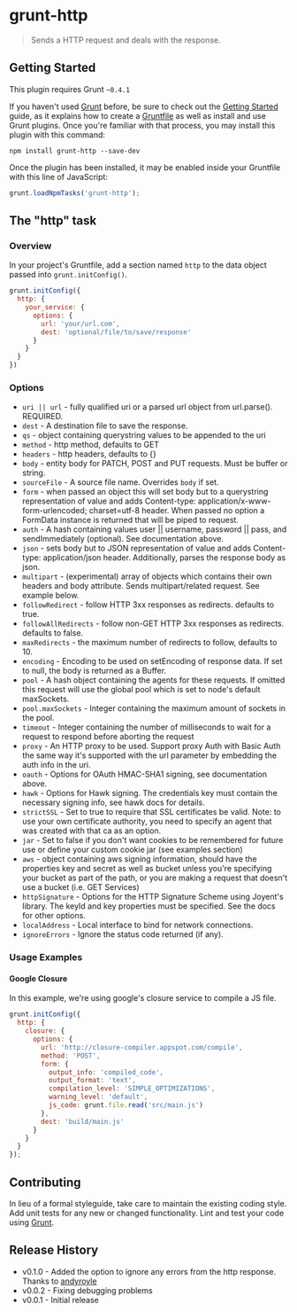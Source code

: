 # grunt-http

> Sends a HTTP request and deals with the response.

## Getting Started
This plugin requires Grunt `~0.4.1`

If you haven't used [Grunt](http://gruntjs.com/) before, be sure to check out the [Getting Started](http://gruntjs.com/getting-started) guide, as it explains how to create a [Gruntfile](http://gruntjs.com/sample-gruntfile) as well as install and use Grunt plugins. Once you're familiar with that process, you may install this plugin with this command:

```shell
npm install grunt-http --save-dev
```

Once the plugin has been installed, it may be enabled inside your Gruntfile with this line of JavaScript:

```js
grunt.loadNpmTasks('grunt-http');
```

## The "http" task

### Overview
In your project's Gruntfile, add a section named `http` to the data object passed into `grunt.initConfig()`.

```js
grunt.initConfig({
  http: {
    your_service: {
      options: {
        url: 'your/url.com',
        dest: 'optional/file/to/save/response'
      }
    }
  }
})
```

### Options

- `uri || url` - fully qualified uri or a parsed url object from url.parse(). REQUIRED.
- `dest` - A destination file to save the response.
- `qs` - object containing querystring values to be appended to the uri
- `method` - http method, defaults to GET
- `headers` - http headers, defaults to {}
- `body` - entity body for PATCH, POST and PUT requests. Must be buffer or string.
- `sourceFile` - A source file name. Overrides `body` if set.
- `form` - when passed an object this will set body but to a querystring representation of value and adds Content-type: application/x-www-form-urlencoded; charset=utf-8 header. When passed no option a FormData instance is returned that will be piped to request.
- `auth` - A hash containing values user || username, password || pass, and sendImmediately (optional). See documentation above.
- `json` - sets body but to JSON representation of value and adds Content-type: application/json header. Additionally, parses the response body as json.
- `multipart` - (experimental) array of objects which contains their own headers and body attribute. Sends multipart/related request. See example below.
- `followRedirect` - follow HTTP 3xx responses as redirects. defaults to true.
- `followAllRedirects` - follow non-GET HTTP 3xx responses as redirects. defaults to false.
- `maxRedirects` - the maximum number of redirects to follow, defaults to 10.
- `encoding` - Encoding to be used on setEncoding of response data. If set to null, the body is returned as a Buffer.
- `pool` - A hash object containing the agents for these requests. If omitted this request will use the global pool which is set to node's default maxSockets.
- `pool.maxSockets` - Integer containing the maximum amount of sockets in the pool.
- `timeout` - Integer containing the number of milliseconds to wait for a request to respond before aborting the request
- `proxy` - An HTTP proxy to be used. Support proxy Auth with Basic Auth the same way it's supported with the url parameter by embedding the auth info in the uri.
- `oauth` - Options for OAuth HMAC-SHA1 signing, see documentation above.
- `hawk` - Options for Hawk signing. The credentials key must contain the necessary signing info, see hawk docs for details.
- `strictSSL` - Set to true to require that SSL certificates be valid. Note: to use your own certificate authority, you need to specify an agent that was created with that ca as an option.
- `jar` - Set to false if you don't want cookies to be remembered for future use or define your custom cookie jar (see examples section)
- `aws` - object containing aws signing information, should have the properties key and secret as well as bucket unless you're specifying your bucket as part of the path, or you are making a request that doesn't use a bucket (i.e. GET Services)
- `httpSignature` - Options for the HTTP Signature Scheme using Joyent's library. The keyId and key properties must be specified. See the docs for other options.
- `localAddress` - Local interface to bind for network connections.
- `ignoreErrors` - Ignore the status code returned (if any).

### Usage Examples

#### Google Closure
In this example, we're using google's closure service to compile a JS file.

```js
grunt.initConfig({
  http: {
    closure: {
      options: {
        url: 'http://closure-compiler.appspot.com/compile',
        method: 'POST',
        form: {
          output_info: 'compiled_code',
          output_format: 'text',
          compilation_level: 'SIMPLE_OPTIMIZATIONS',
          warning_level: 'default',
          js_code: grunt.file.read('src/main.js')
        },
        dest: 'build/main.js'
      }
    }
  }
});
```

## Contributing
In lieu of a formal styleguide, take care to maintain the existing coding style. Add unit tests for any new or changed functionality. Lint and test your code using [Grunt](http://gruntjs.com/).

## Release History
- v0.1.0 - Added the option to ignore any errors from the http response. Thanks to [andyroyle](https://github.com/andyroyle)
- v0.0.2 - Fixing debugging problems
- v0.0.1 - Initial release
